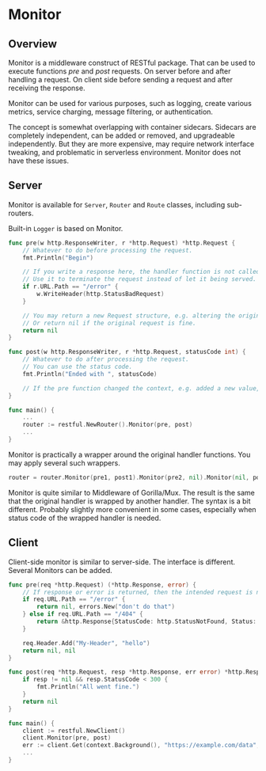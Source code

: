 # Monitor

## Overview

Monitor is a middleware construct of RESTful package.
That can be used to execute functions *pre* and *post* requests.
On server before and after handling a request.
On client side before sending a request and after receiving the response.

Monitor can be used for various purposes, such as logging, create various metrics, service charging, message filtering, or authentication.

The concept is somewhat overlapping with container sidecars.
Sidecars are completely independent, can be added or removed, and upgradeable independently.
But they are more expensive, may require network interface tweaking, and problematic in serverless environment.
Monitor does not have these issues.

## Server

Monitor is available for `Server`, `Router` and `Route` classes, including sub-routers.

Built-in `Logger` is based on Monitor.

```go
func pre(w http.ResponseWriter, r *http.Request) *http.Request {
    // Whatever to do before processing the request.
    fmt.Println("Begin")

    // If you write a response here, the handler function is not called.
    // Use it to terminate the request instead of let it being served.
    if r.URL.Path == "/error" {
        w.WriteHeader(http.StatusBadRequest)
    }

    // You may return a new Request structure, e.g. altering the original context.
    // Or return nil if the original request is fine.
    return nil
}

func post(w http.ResponseWriter, r *http.Request, statusCode int) {
    // Whatever to do after processing the request.
    // You can use the status code.
    fmt.Println("Ended with ", statusCode)

    // If the pre function changed the context, e.g. added a new value, then r.Context() contains that change.
}

func main() {
    ...
    router := restful.NewRouter().Monitor(pre, post)
    ...
}
```

Monitor is practically a wrapper around the original handler functions.
You may apply several such wrappers.

```go
router = router.Monitor(pre1, post1).Monitor(pre2, nil).Monitor(nil, post3)
```

Monitor is quite similar to Middleware of Gorilla/Mux. The result is the same that the original handler is wrapped by another handler.
The syntax is a bit different. Probably slightly more convenient in some cases, especially when status code of the wrapped handler is needed.

## Client

Client-side monitor is similar to server-side.
The interface is different.
Several Monitors can be added.

```go
func pre(req *http.Request) (*http.Response, error) {
    // If response or error is returned, then the intended request is not sent.
    if req.URL.Path == "/error" {
        return nil, errors.New("don't do that")
    } else if req.URL.Path == "/404" {
        return &http.Response{StatusCode: http.StatusNotFound, Status: "404 Not Found", Request: req}, nil
    }

    req.Header.Add("My-Header", "hello")
    return nil, nil
}

func post(req *http.Request, resp *http.Response, err error) *http.Response {
    if resp != nil && resp.StatusCode < 300 {
        fmt.Println("All went fine.")
    }
    return nil
}

func main() {
    client := restful.NewClient()
    client.Monitor(pre, post)
    err := client.Get(context.Background(), "https://example.com/data", nil)
    ...
}
```
